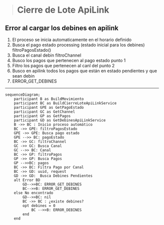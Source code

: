 > # Cierre de Lote ApiLink 

## Error al cargar los debines en apilink
1. El proceso se inicia automaticamente en el horario definido
2. Busca el pago estado processing (estado inicial para los debines) filtroPagosEstado()
3. Busca el canal debin filtroChannel
4. Busco los pagos que pertenecen al pago estado punto 1
5. Filtro los pagos que pertenecen al canl del punto 2
6. Busco en apilink todos los pagos que están en estado pendientes y que sean debin
7. ERROR_GET_DEBINES

***


```mermaid
sequenceDiagram;
    participant B as BuildMovimiento
    participant BC as BuildCierreLoteApiLinkService
    participant GPE as GetPagoEstado
    participant GC as GetChannel
    participant GP as GetPagos
    participant GD as GetDebinesApiLinkService
    B ->> BC : Inicio proceso automático
    BC ->> GPE: filtroPagosEstado
    GPE ->> GPE: Busca pago estado
    GPE -->> BC: pagoEstado
    BC ->> GC: filtroChannel
    GC ->> GC: Busca Canal
    GC -->> BC: Canal
    BC ->> GP: filtroPagos
    GP ->> GP: Busca Pagos
    GP -->>BC: pagos
    BC ->> BC: Filtra Pago por Canal
    BC ->> GD: uuid, request
    GD ->> GD:  Busca Debines Pendientes
    alt Error BD
        GD-->>BC: ERROR_GET_DEBINES
        BC-->>B: ERROR_GET_DEBINES
    else No encontrado
        GD-->>BC: nil
        BC ->> BC : ¿existe debines?
        opt debines = 0
            BC -->>B: ERROR_DEBINES
        end
    end
    
```


